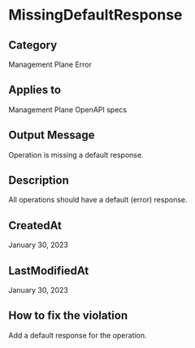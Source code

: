 # MissingDefaultResponse

## Category

Management Plane Error

## Applies to

Management Plane OpenAPI specs

## Output Message

Operation is missing a default response.

## Description

All operations should have a default (error) response.

## CreatedAt

January 30, 2023

## LastModifiedAt

January 30, 2023

## How to fix the violation

Add a default response for the operation.
